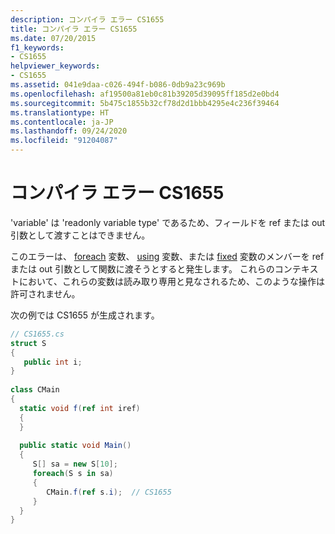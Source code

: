 ```yaml
---
description: コンパイラ エラー CS1655
title: コンパイラ エラー CS1655
ms.date: 07/20/2015
f1_keywords:
- CS1655
helpviewer_keywords:
- CS1655
ms.assetid: 041e9daa-c026-494f-b086-0db9a23c969b
ms.openlocfilehash: af19500a81eb0c81b39205d39095ff185d2e0bd4
ms.sourcegitcommit: 5b475c1855b32cf78d2d1bbb4295e4c236f39464
ms.translationtype: HT
ms.contentlocale: ja-JP
ms.lasthandoff: 09/24/2020
ms.locfileid: "91204087"
---
```

# <a name="compiler-error-cs1655"></a>コンパイラ エラー CS1655

'variable' は 'readonly variable type' であるため、フィールドを ref または out 引数として渡すことはできません。  
  
 このエラーは、 [foreach](../language-reference/keywords/foreach-in.md) 変数、 [using](../language-reference/keywords/using-statement.md) 変数、または [fixed](../language-reference/keywords/fixed-statement.md) 変数のメンバーを ref または out 引数として関数に渡そうとすると発生します。 これらのコンテキストにおいて、これらの変数は読み取り専用と見なされるため、このような操作は許可されません。  
  
 次の例では CS1655 が生成されます。  
  
```csharp  
// CS1655.cs  
struct S
{  
   public int i;  
}  
  
class CMain  
{  
  static void f(ref int iref)  
  {  
  }  
  
  public static void Main()  
  {  
     S[] sa = new S[10];  
     foreach(S s in sa)  
     {  
        CMain.f(ref s.i);  // CS1655  
     }  
  }  
}  
```
